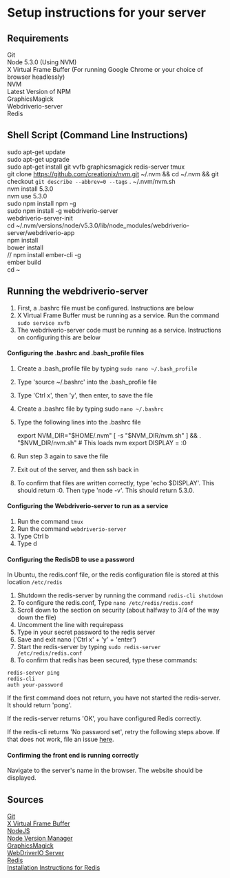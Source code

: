 # Setup instructions for your server

## Requirements
Git  
Node 5.3.0 (Using NVM)  
X Virtual Frame Buffer (For running Google Chrome or your choice of browser headlessly)  
NVM  
Latest Version of NPM  
GraphicsMagick  
Webdriverio-server  
Redis  
## Shell Script (Command Line Instructions)
sudo apt-get update  
sudo apt-get upgrade  
sudo apt-get install git vvfb graphicsmagick redis-server tmux  
git clone https://github.com/creationix/nvm.git ~/.nvm && cd ~/.nvm && git checkout `git describe --abbrev=0 --tags`
. ~/.nvm/nvm.sh  
nvm install 5.3.0  
nvm use 5.3.0  
sudo npm install npm -g  
sudo npm install -g webdriverio-server  
webdriverio-server-init  
cd ~/.nvm/versions/node/v5.3.0/lib/node_modules/webdriverio-server/webdriverio-app  
npm install  
bower install  
// npm install ember-cli -g  
ember build  
cd ~  

## Running the webdriverio-server
1) First, a .bashrc file must be configured. Instructions are below  
2) X Virtual Frame Buffer must be running as a service. Run the command ```sudo service xvfb```  
3) The webdriverio-server code must be running as a service. Instructions on configuring this are below  
#### Configuring the .bashrc and .bash_profile files
1) Create a .bash_profile file by typing ```sudo nano ~/.bash_profile```  
2) Type 'source ~/.bashrc' into the .bash_profile file  
3) Type 'Ctrl x', then 'y', then enter, to save the file  
4) Create a .bashrc file by typing sudo ```nano ~/.bashrc```  
5) Type the following lines into the .bashrc file

    export NVM_DIR="$HOME/.nvm"
    [ -s "$NVM_DIR/nvm.sh" ] && . "$NVM_DIR/nvm.sh" # This loads nvm
    export DISPLAY = :0
    
6) Run step 3 again to save the file  
7) Exit out of the server, and then ssh back in  
8) To confirm that files are written correctly, type 'echo $DISPLAY'. This should return :0. Then type 'node -v'. This should return 5.3.0.  

#### Configuring the Webdriverio-server to run as a service
1) Run the command ```tmux```  
2) Run the command ```webdriverio-server```  
3) Type Ctrl b  
4) Type d  
#### Configuring the RedisDB to use a password
In Ubuntu, the redis.conf file, or the redis configuration file is stored at this location ```/etc/redis```  

1) Shutdown the redis-server by running the command ```redis-cli shutdown```  
2) To configure the redis.conf, Type ```nano /etc/redis/redis.conf```  
3) Scroll down to the section on security (about halfway to 3/4 of the way down the file)  
4) Uncomment the line with requirepass  
5) Type in your secret password to the redis server  
6) Save and exit nano ('Ctrl x' + 'y' + 'enter')  
7) Start the redis-server by typing ```sudo redis-server /etc/redis/redis.conf```  
8) To confirm that redis has been secured, type these commands:  

```
redis-server ping
redis-cli
auth your-password
```

If the first command does not return, you have not started the redis-server. It should return 'pong'.

If the redis-server returns 'OK', you have configured Redis correctly.

If the redis-cli returns 'No password set', retry the following steps above. If that does not work, file an issue [here](https://github.com/ciena-blueplanet/webdriverio-server/issues).

#### Confirming the front end is running correctly
Navigate to the server's name in the browser. The website should be displayed.

## Sources
[Git](https://help.ubuntu.com/lts/serverguide/git.html)  
[X Virtual Frame Buffer](https://www.x.org/archive/X11R7.6/doc/man/man1/Xvfb.1.xhtml)  
[NodeJS](https://nodejs.org/en)  
[Node Version Manager](https://github.com/creationix/nvm)  
[GraphicsMagick](http://www.graphicsmagick.org/index.html)  
[WebDriverIO Server](https://github.com/ciena-blueplanet/webdriverio-server)  
[Redis](http://redis.io)  
[Installation Instructions for Redis](https://www.digitalocean.com/community/tutorials/how-to-configure-a-redis-cluster-on-ubuntu-14-04)  


